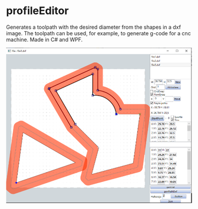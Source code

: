 # profileEditor

Generates a toolpath with the desired diameter from the shapes in a dxf image. The toolpath can be
used, for example, to generate g-code for a cnc machine.
Made in C# and WPF.

<img src="screenshot.png">
